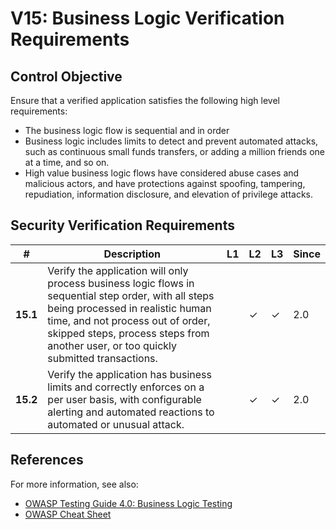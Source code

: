 # V15: Business Logic Verification Requirements

## Control Objective

Ensure that a verified application satisfies the following high level requirements:

* The business logic flow is sequential and in order
* Business logic includes limits to detect and prevent automated attacks, such as continuous small funds transfers, or adding a million friends one at a time, and so on.
* High value business logic flows have considered abuse cases and malicious actors, and have protections against spoofing, tampering, repudiation, information disclosure, and elevation of privilege attacks.


## Security Verification Requirements

| # | Description | L1 | L2 | L3 | Since |
| --- | --- | --- | --- | -- | -- |
| **15.1** | Verify the application will only process business logic flows in sequential step order, with all steps being processed in realistic human time, and not process out of order, skipped steps, process steps from another user, or too quickly submitted transactions. |  | ✓ | ✓ | 2.0 |
| **15.2** | Verify the application has business limits and correctly enforces on a per user basis, with configurable alerting and automated reactions to automated or unusual attack. |  | ✓ | ✓ | 2.0 |



## References

For more information, see also:

* [OWASP Testing Guide 4.0: Business Logic Testing ](https://www.owasp.org/index.php/Testing_for_business_logic)
* [OWASP Cheat Sheet](https://www.owasp.org/index.php/Business_Logic_Security_Cheat_Sheet)
